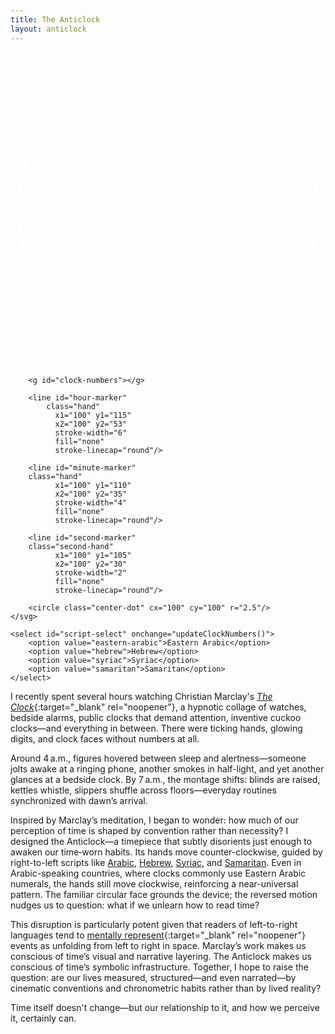 ```yaml
---
title: The Anticlock
layout: anticlock
---
```


<div class="clock-container" markdown="0">
    <svg class="clock" viewBox="0 0 200 200">
        <circle cx="100" cy="100" r="95" fill="transparent" stroke="white" stroke-width="2"/>

        <g id="clock-numbers"></g>
        
        <line id="hour-marker"
            class="hand" 
              x1="100" y1="115" 
              x2="100" y2="53" 
              stroke-width="6"
              fill="none"
              stroke-linecap="round"/>
        
        <line id="minute-marker" 
        class="hand"
              x1="100" y1="110" 
              x2="100" y2="35" 
              stroke-width="4"
              fill="none"
              stroke-linecap="round"/>
        
        <line id="second-marker"
        class="second-hand" 
              x1="100" y1="105" 
              x2="100" y2="30" 
              stroke-width="2"
              fill="none"
              stroke-linecap="round"/>
        
        <circle class="center-dot" cx="100" cy="100" r="2.5"/>
    </svg>

    <select id="script-select" onchange="updateClockNumbers()">
        <option value="eastern-arabic">Eastern Arabic</option>
        <option value="hebrew">Hebrew</option>
        <option value="syriac">Syriac</option>
        <option value="samaritan">Samaritan</option>
    </select>
</div>

<script>
    const NUMBER_SYSTEMS = {
        "eastern-arabic": ["۱۲", "۱", "۲", "۳", "٤", "٥", "٦", "۷", "۸", "۹", "۱۰", "۱۱"],
        "hebrew": ["יב", "א", "ב", "ג", "ד", "ה", "ו", "ז", "ח", "ט", "י", "יא"],
        "syriac": ["ܝܒ", "ܐ", "ܒ", "ܓ", "ܕ", "ܗ", "ܘ", "ܙ", "ܚ", "ܛ", "ܝ", "ܝܐ"],
        "samaritan": ["ࠉࠁ", "ࠀ", "ࠁ", "ࠂ", "ࠃ", "ࠄ", "ࠅ", "ࠆ", "ࠇ", "ࠈ", "ࠉ", "ࠉࠀ"]
    };

    function updateClockNumbers() {
        const selectedScript = document.getElementById('script-select').value;
        const numbers = NUMBER_SYSTEMS[selectedScript];
        const numbersGroup = document.getElementById('clock-numbers');
        numbersGroup.innerHTML = '';

        for (let i = 0; i < 12; i++) {
            const angle = -i * 30 - 90;
            const radius = 85
            const x = 100 + radius * Math.cos(angle * Math.PI / 180);
            const y = 100 + radius * Math.sin(angle * Math.PI / 180);

            const text = document.createElementNS("http://www.w3.org/2000/svg", "text");
            text.setAttribute("x", x);
            text.setAttribute("y", y);
            text.setAttribute("class", "number");
            text.setAttribute("text-anchor", "middle");
            text.setAttribute("data-script", selectedScript);
            text.setAttribute("dominant-baseline", "middle");
            text.textContent = numbers[i];

            numbersGroup.appendChild(text);
        }
    }

    function updateClockHands() {
        const now = new Date();
        const hours = now.getHours() % 12;
        const minutes = now.getMinutes();
        const seconds = now.getSeconds();

        const hourAngle = -(hours + minutes/60) * 30;
        const minuteAngle = -minutes * 6;
        const secondAngle = -seconds * 6;

        document.getElementById('hour-marker').setAttribute('transform',
            `rotate(${hourAngle}, 100, 100)`);
        document.getElementById('minute-marker').setAttribute('transform',
            `rotate(${minuteAngle}, 100, 100)`);
        document.getElementById('second-marker').setAttribute('transform',
            `rotate(${secondAngle}, 100, 100)`);
    }

    // Initialize the clock
    updateClockNumbers();
    setInterval(updateClockHands, 1000);
    updateClockHands();
</script>

I recently spent several hours watching Christian Marclay's [*The Clock*](https://www.moma.org/calendar/exhibitions/5746?){:target="_blank" rel="noopener"}, a hypnotic collage of watches, bedside alarms, public clocks that demand attention, inventive cuckoo clocks—and everything in between. There were ticking hands, glowing digits, and clock faces without numbers at all.

Around 4 a.m., figures hovered between sleep and alertness—someone jolts awake at a ringing phone, another smokes in half-light, and yet another glances at a bedside clock. By 7 a.m., the montage shifts: blinds are raised, kettles whistle, slippers shuffle across floors—everyday routines synchronized with dawn’s arrival.

Inspired by Marclay’s meditation, I began to wonder: how much of our perception of time is shaped by convention rather than necessity? I designed the Anticlock—a timepiece that subtly disorients just enough to awaken our time‑worn habits. Its hands move counter-clockwise, guided by right-to-left scripts like [Arabic](https://www.omniglot.com/writing/arabic.htm), [Hebrew](https://www.omniglot.com/writing/hebrew.htm), [Syriac](https://www.omniglot.com/writing/syriac.htm), and [Samaritan](https://www.omniglot.com/writing/samaritan.htm). Even in Arabic-speaking countries, where clocks commonly use Eastern Arabic numerals, the hands still move clockwise, reinforcing a near-universal pattern. The familiar circular face grounds the device; the reversed motion nudges us to question: what if we unlearn how to read time?

This disruption is particularly potent given that readers of left-to-right languages tend to [mentally represent](https://journals.plos.org/plosone/article?id=10.1371/journal.pone.0011667){:target="_blank" rel="noopener"} events as unfolding from left to right in space. Marclay’s work makes us conscious of time’s visual and narrative layering. The Anticlock makes us conscious of time’s symbolic infrastructure. Together, I hope to raise the question: are our lives measured, structured—and even narrated—by cinematic conventions and chronometric habits rather than by lived reality?

Time itself doesn't change—but our relationship to it, and how we perceive it, certainly can.
